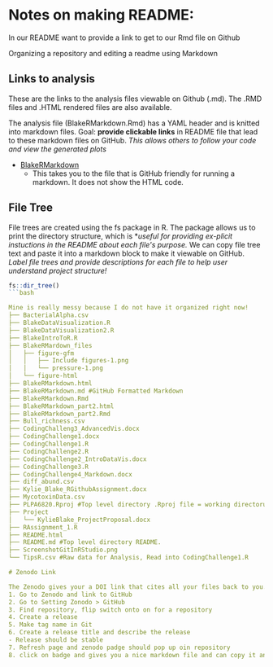 # Notes on making README:

In our README want to provide a link to get to our Rmd file on Github

Organizing a repository and editing a readme using Markdown

## Links to analysis 

These are the links to the analysis files viewable on Github (.md). The .RMD files and .HTML rendered files are also available.

The analysis file (BlakeRMarkdown.Rmd) has a YAML header and is knitted into markdown files. 
Goal: **provide clickable links** in README file that lead to these markdown files on GitHub.
*This allows others to follow your code and view the generated plots* 

- [BlakeRMarkdown](BlakeRMarkdown.md)
  - This takes you to the file that is GitHub friendly for running a markdown. It does not show the HTML code. 

## File Tree

File trees are created using the fs package in R. The package allows us to print the directory structure, which is **useful for providing ex-plicit instuctions in the README about each file's purpose.*
We can copy file tree text and paste it into a markdown block to make it viewable on GitHub.
*Label file trees and provide descriptions for each file to help user understand project structure!* 

```r
fs::dir_tree()
```bash

Mine is really messy because I do not have it organized right now! 
├── BacterialAlpha.csv
├── BlakeDataVisualization.R
├── BlakeDataVisualization2.R
├── BlakeIntroToR.R
├── BlakeRMardown_files 
│   ├── figure-gfm
│   │   ├── Include figures-1.png
│   │   └── pressure-1.png
│   └── figure-html
├── BlakeRMarkdown.html
├── BlakeRMarkdown.md #GitHub Formatted Markdown 
├── BlakeRMarkdown.Rmd
├── BlakeRMarkdown_part2.html
├── BlakeRMarkdown_part2.Rmd
├── Bull_richness.csv
├── CodingChalleng3_AdvancedVis.docx
├── CodingChallenge1.docx
├── CodingChallenge1.R
├── CodingChallenge2.R
├── CodingChallenge2_IntroDataVis.docx
├── CodingChallenge3.R
├── CodingChallenge4_Markdown.docx
├── diff_abund.csv
├── Kylie_Blake_RGithubAssignment.docx
├── MycotoxinData.csv
├── PLPA6820.Rproj #Top level directory .Rproj file = working directoru
├── Project
│   └── KylieBlake_ProjectProposal.docx
├── RAssignment_1.R
├── README.html
├── README.md #Top level directory README. 
├── ScreenshotGitInRStudio.png
└── TipsR.csv #Raw data for Analysis, Read into CodingChallenge1.R

# Zenodo Link 

The Zenodo gives your a DOI link that cites all your files back to you. 
1. Go to Zenodo and link to GitHub
2. Go to Setting Zonodo > GitHub 
3. Find repository, flip switch onto on for a repository
4. Create a release 
5. Make tag name in Git 
6. Create a release title and describe the release 
- Release should be stable 
7. Refresh page and zenodo padge should pop up oin repository
8. click on badge and gives you a nice markdown file and can copy it and put it into repository 
